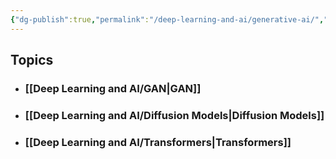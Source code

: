 ```yaml
---
{"dg-publish":true,"permalink":"/deep-learning-and-ai/generative-ai/","noteIcon":"2","updated":"2024-05-28T17:19:12.410+05:30"}
---
```



## Topics

- ### [[Deep Learning and AI/GAN\|GAN]]
- ### [[Deep Learning and AI/Diffusion Models\|Diffusion Models]]
- ### [[Deep Learning and AI/Transformers\|Transformers]]
